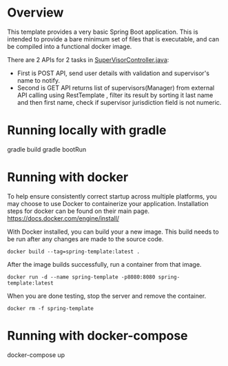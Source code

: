 # Overview
This template provides a very basic Spring Boot application. This is intended to provide a bare minimum set of files that is executable, and can be compiled into a functional docker image.

There are 2 APIs for 2 tasks in [SuperVisorController.java](/src/main/java/springtemplate/SupervisorController.java):
- First is POST API, send user details with validation and supervisor's name to notify.
- Second is GET API returns list of supervisors(Manager) from external API calling using RestTemplate , filter its result by sorting it last name and then first name, check if supervisor jurisdiction field is not numeric.

# Running locally with gradle
gradle build
gradle bootRun

# Running with docker
To help ensure consistently correct startup across multiple platforms, you may choose to use Docker to containerize your application.  Installation steps for docker can be found on their main page.
https://docs.docker.com/engine/install/

With Docker installed, you can build your a new image. This build needs to be run after any changes are made to the source code.
```
docker build --tag=spring-template:latest .
```

After the image builds successfully, run a container from that image.
```
docker run -d --name spring-template -p8080:8080 spring-template:latest
```

When you are done testing, stop the server and remove the container.
```
docker rm -f spring-template
```

# Running with docker-compose
docker-compose up